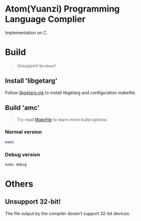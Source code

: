 # Atom(Yuanzi) Programming Language Complier
Implementation on C.

# Build
> Unsupport `Windows`!

## Install 'libgetarg'
Follow [libgetarg.mk](lib/libgetarg.mk) to install libgetarg
and configuration makefile.

## Build 'amc'
> Try read [Makefile](Makefile) to learn more build options.

### Normal version
```sh
make
```

### Debug version
```sh
make debug
```

# Others
## Unsupport 32-bit!
The file output by the compiler dosen't support 32-bit devices.
